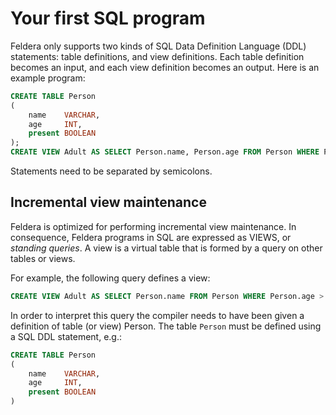 # Your first SQL program

Feldera only supports two kinds of SQL Data Definition Language (DDL)
statements: table definitions, and view definitions. Each table definition
becomes an input, and each view definition becomes an output. Here is an example
program:

```sql
CREATE TABLE Person
(
    name    VARCHAR,
    age     INT,
    present BOOLEAN
);
CREATE VIEW Adult AS SELECT Person.name, Person.age FROM Person WHERE Person.age > 18;
```

Statements need to be separated by semicolons.

## Incremental view maintenance

Feldera is optimized for performing incremental view
maintenance. In consequence, Feldera programs in SQL are expressed as
VIEWS, or *standing queries*.  A view is a virtual table that is
formed by a query on other tables or views.

For example, the following query defines a view:

```sql
CREATE VIEW Adult AS SELECT Person.name FROM Person WHERE Person.age > 18
```

In order to interpret this query the compiler needs to have been given
a definition of table (or view) Person.  The table `Person` must be
defined using a SQL DDL statement, e.g.:

```SQL
CREATE TABLE Person
(
    name    VARCHAR,
    age     INT,
    present BOOLEAN
)
```

